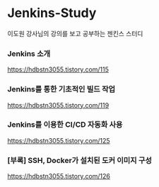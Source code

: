 # Jenkins-Study
이도원 강사님의 강의를 보고 공부하는 젠킨스 스터디

### Jenkins 소개
https://hdbstn3055.tistory.com/115

### Jenkins를 통한 기초적인 빌드 작업
https://hdbstn3055.tistory.com/119

### Jenkins를 이용한 CI/CD 자동화 사용
https://hdbstn3055.tistory.com/125

### [부록] SSH, Docker가 설치된 도커 이미지 구성
https://hdbstn3055.tistory.com/126
